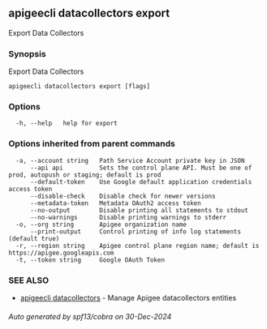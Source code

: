 ## apigeecli datacollectors export

Export Data Collectors

### Synopsis

Export Data Collectors

```
apigeecli datacollectors export [flags]
```

### Options

```
  -h, --help   help for export
```

### Options inherited from parent commands

```
  -a, --account string   Path Service Account private key in JSON
      --api api          Sets the control plane API. Must be one of prod, autopush or staging; default is prod
      --default-token    Use Google default application credentials access token
      --disable-check    Disable check for newer versions
      --metadata-token   Metadata OAuth2 access token
      --no-output        Disable printing all statements to stdout
      --no-warnings      Disable printing warnings to stderr
  -o, --org string       Apigee organization name
      --print-output     Control printing of info log statements (default true)
  -r, --region string    Apigee control plane region name; default is https://apigee.googleapis.com
  -t, --token string     Google OAuth Token
```

### SEE ALSO

* [apigeecli datacollectors](apigeecli_datacollectors.md)	 - Manage Apigee datacollectors entities

###### Auto generated by spf13/cobra on 30-Dec-2024
